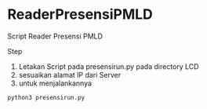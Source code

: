 # ReaderPresensiPMLD
Script Reader Presensi PMLD


Step
1. Letakan Script pada presensirun.py pada directory LCD
2. sesuaikan alamat IP dari Server
3. untuk menjalankannya
`````
python3 presensirun.py
`````
